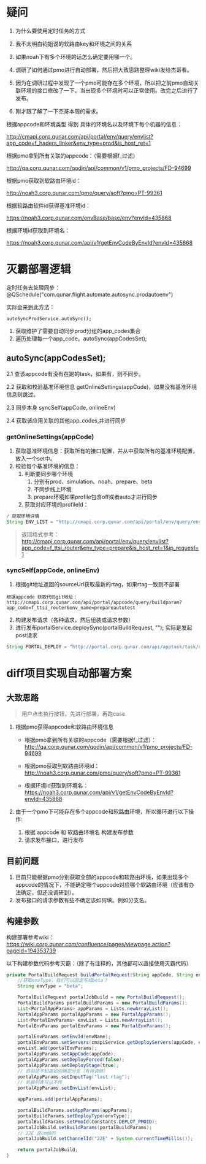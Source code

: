 # 疑问

1.   为什么要使用定时任务的方式
2.   我不太明白钧姐说的软路由key和环境之间的关系
2.   如果noah下有多个环境的话怎么确定要用哪一个。



1.   调研了如何通过pmo进行自动部署，然后把大致思路整理wiki发给杰哥看。
2.   因为在调研过程中发现了一个pmo可能存在多个环境，所以把之前pmo自动关联环境的接口修改了一下。当出现多个环境时可以正常使用。改完之后进行了发布。
3.   刚才跟了解了一下杰哥本周的需求。



根据appcode和环境类型 得到 具体的环境名以及环境下每个机器的信息：

http://cmapi.corp.qunar.com/api/portal/env/query/envlist?app_code=f_haders_linker&env_type=prod&is_host_ret=1

根据pmo拿到所有关联的appcode：（需要根据f_过滤）

http://qa.corp.qunar.com/qodin/api/common/v1/pmo_projects/FD-94699 

根据pmo获取到软路由环境id：

 http://noah3.corp.qunar.com/pmo/query/soft?pmo=PT-99361

根据软路由软件id获得基准环境id：

https://noah3.corp.qunar.com/envBase/base/env?envId=435868

根据环境id获取到环境名：

https://noah3.corp.qunar.com/api/v1/getEnvCodeByEnvId?envId=435868





# 灭霸部署逻辑

定时任务去处理同步：@QSchedule("com.qunar.flight.automate.autosync.prodautoenv")

实际会来到此方法：

```
autoSyncProdService.autoSync();
```

1.   获取维护了需要自动同步prod分组的app_codes集合
2.   遍历处理每一个app_code。autoSync(appCodesSet);



## autoSync(appCodesSet);

2.1 查该appcode有没有在跑的task，如果有，则不同步。

2.2 获取和校验基准环境信息 getOnlineSettings(appCode)，如果没有基准环境信息则跳过。

2.3 同步本身 syncSelf(appCode, onlineEnv)

2.4 获取该应用关联的其他app_codes,并进行同步



### getOnlineSettings(appCode)

1.   获取基准环境信息：获取所有的接口配置，并从中获取所有的基准环境配置，放入一个set中。
2.   校验每个基准环境的信息：
     1.   判断要同步哪个环境
          1.   分别有prod、simulation、noah、prepare、beta
          2.   不同步线上环境
          3.   prepare环境如果profile包含off或者auto才进行同步
     2.   获取对应环境的profileId：

```java
/ 获取环境详情
String ENV_LIST = "http://cmapi.corp.qunar.com/api/portal/env/query/envlist?app_code=%s&env_type=%s&is_host_ret=1&ip_request=1";
```

>   返回格式参考：http://cmapi.corp.qunar.com/api/portal/env/query/envlist?app_code=f_ttsi_router&env_type=prepare&is_host_ret=1&ip_request=1



### syncSelf(appCode, onlineEnv)

1.   根据git地址返回的sourceUrl获取最新的rtag，如果rtag一致则不部署

```
根据appcode 获取代码git地址：http://cmapi.corp.qunar.com/api/portal/appcode/query/buildparam?app_code=f_ttsi_router&env_name=prepareautotest
```

2.   构建发布请求（各种请求，然后组装成请求参数）
3.   进行发布portalService.deploySync(portalBuildRequest, ""); 实际是发起post请求

```java
String PORTAL_DEPLOY = "http://portal.corp.qunar.com/api/apptask/task/common_single_exec";
```









# diff项目实现自动部署方案

## 大致思路

>   用户点击执行按钮，先进行部署，再跑case

1.   根据pmo获得appcode和软路由环境信息

     -   根据pmo拿到所有关联的appcode（需要根据f_过滤）：http://qa.corp.qunar.com/qodin/api/common/v1/pmo_projects/FD-94699

     -   根据pmo获取到软路由环境id：http://noah3.corp.qunar.com/pmo/query/soft?pmo=PT-99361
     -   根据环境id获取到环境名：https://noah3.corp.qunar.com/api/v1/getEnvCodeByEnvId?envId=435868

2.   由于一个pmo下可能存在多个appcode和软路由环境，所以循环进行以下操作:

     1.   根据 appcode 和 软路由环境名 构建发布参数
     2.   请求发布接口，进行发布



## 目前问题

1.   目前只能根据pmo分别获取全部的appcode和软路由环境，如果出现多个appcode的情况下，不能确定哪个appcode对应哪个软路由环境（应该有办法确定，但还没调研到）。
2.   发布接口的请求参数有些不确定该如何填。例如分支名。





## 构建参数

构建部署参考wiki：https://wiki.corp.qunar.com/confluence/pages/viewpage.action?pageId=194353739

以下构建参数代码参考灭霸：（除了有注释的，其他都可以直接使用灭霸代码）

```java
private PortalBuildRequest buildPortalRequest(String appCode, String envName) {
    //获取envType，我们可以固定写成beta？
    String envType = "beta";

    PortalBuildRequest portalJobBuild = new PortalBuildRequest();
    PortalBuildParams portalBuildParams = new PortalBuildParams();
    List<PortalAppParams> appParams = Lists.newArrayList();
    PortalAppParams portalAppParams = new PortalAppParams();
    List<PortalEnvParams> envList = Lists.newArrayList();
    PortalEnvParams portalEnvParams = new PortalEnvParams();

    portalEnvParams.setEnvId(envName);
    portalEnvParams.setServers(cmapiService.getDeployServers(appCode, envName));
    envList.add(portalEnvParams);
    portalAppParams.setAppCode(appCode);
    portalAppParams.setDeployForced(false);
    portalAppParams.setDeployStage(true);
    // 目前还不知道如何确定分支（有待调研）
    portalAppParams.setInputTag("last rtag");
    // 机器列表可以不传
    portalAppParams.setEnvList(envList);

    appParams.add(portalAppParams);

    portalBuildParams.setAppParams(appParams);
    portalBuildParams.setDeployType(envType);
    portalBuildParams.setPmoId(Constants.DEPLOY_PMOID);
    portalJobBuild.setBuildParams(portalBuildParams);
    // 22E 是cm给的
    portalJobBuild.setChannelId("22E" + System.currentTimeMillis());

    return portalJobBuild;
}
```



